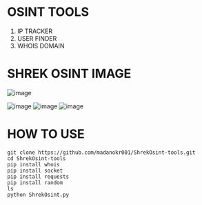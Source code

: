 # OSINT TOOLS
1. IP TRACKER
2. USER FINDER
3. WHOIS DOMAIN

# SHREK OSINT IMAGE
![image](https://github.com/user-attachments/assets/2b05ef45-9d03-4b73-b876-3eb419f75e37)

![image](https://github.com/user-attachments/assets/34ea1eb7-1852-4b87-ae4a-e0acdb402624)
![image](https://github.com/user-attachments/assets/7e534e40-915d-4683-9ccd-aaab59220c60)
![image](https://github.com/user-attachments/assets/6e3bd8bc-dfe7-4380-90d1-3b03a4486a3b)



# HOW TO USE
```
git clone https://github.com/madanokr001/ShrekOsint-tools.git
cd ShrekOsint-tools
pip install whois
pip install socket
pip install requests
pip install random
ls
python ShrekOsint.py
